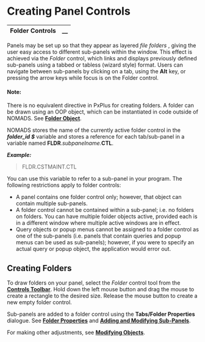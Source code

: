 # Creating Panel Controls  
  
**Folder Controls** |  **__**  
---|---  
  
Panels may be set up so that they appear as layered _file folders_ , giving the user easy access to different sub-panels within the window. This effect is achieved via the _Folder_ control, which links and displays previously defined sub-panels using a tabbed or tabless (wizard style) format. Users can navigate between sub-panels by clicking on a tab, using the **Alt** key, or pressing the arrow keys while focus is on the Folder control.

#### **Note:**  
There is no equivalent directive in PxPlus for creating folders. A folder can be drawn using an OOP object, which can be instantiated in code outside of NOMADS. See **[Folder Object](../../Program%20Interaction/Object-Oriented%20Programming/Overview.htm#folder_obj)**.

NOMADS stores the name of the currently active folder control in the **_folder_id_ _$_** variable and stores a reference for each tab/sub-panel in a variable named **FLDR**._subpanelname._**CTL**.

**_Example:_**

> FLDR.CSTMAINT.CTL

You can use this variable to refer to a sub-panel in your program. The following restrictions apply to folder controls:

  * A panel contains one folder control only; however, that object can contain multiple sub-panels.
  * A folder control cannot be contained within a sub-panel; i.e. no folders on folders. You can have multiple folder objects active, provided each is in a different window where multiple active windows are in effect.
  * Query objects or popup menus cannot be assigned to a folder control as one of the sub-panels (i.e. panels that contain queries and popup menus can be used as sub-panels); however, if you were to specify an actual query or popup object, the application would error out.



## Creating Folders

To draw folders on your panel, select the _Folder_ control tool from the **[Controls Toolbar](../../Panel%20Designer/Drawing%20and%20Modifying%20Panel%20Objects/Controls%20Toolbox.md)**. Hold down the left mouse button and drag the mouse to create a rectangle to the desired size. Release the mouse button to create a new empty folder control.

Sub-panels are added to a folder control using the **Tabs/Folder Properties** dialogue. See **[Folder Properties](Folder%20Properties.md)** and **[Adding and Modifying Sub-Panels](Adding%20and%20Modifying%20Sub-Panels.md)**.

For making other adjustments, see **[Modifying Objects](../../Panel%20Designer/Drawing%20and%20Modifying%20Panel%20Objects/Modifying%20Objects.md)**.
